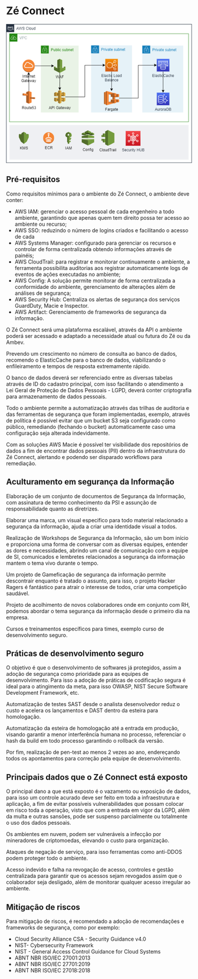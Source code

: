 # Zé Connect

![Image1](./ex-infra.png)

## Pré-requisitos
<p>Como requisitos mínimos para o ambiente do Z&eacute; Connect, o ambiente deve conter:</p>
<ul>
<li>AWS IAM: gerenciar o acesso pessoal de cada engenheiro a todo ambiente, garantindo que apenas quem tem direito possa ter acesso ao ambiente ou recurso;</li>
<li>AWS SSO: reduzindo o número de logins criados e facilitando o acesso de cada</li>
<li>AWS Systems Manager: configurado para gerenciar os recursos e controlar de forma centralizada obtendo informa&ccedil;&otilde;es através de painéis;</li>
<li>AWS CloudTrail: para registrar e monitorar continuamente o ambiente, a ferramenta possibilita auditorias aos registrar automaticamente logs de eventos de a&ccedil;&otilde;es executadas no ambiente;</li>
<li>AWS Config: A solu&ccedil;&atilde;o permite monitorar de forma centralizada a conformidade do ambiente, gerenciamento de altera&ccedil;&otilde;es al&eacute;m de análises de seguran&ccedil;a;</li>
<li>AWS Security Hub: Centraliza os alertas de seguran&ccedil;a dos servi&ccedil;os GuardDuty, Macie e Inspector.</li>
<li>AWS Artifact: Gerenciamento de frameworks de segurança da informação.</li>
</ul>

<p>O Zé Connect será uma plataforma escalável, através da API o ambiente poderá ser acessado e adaptado a necessidade atual ou futura do Zé ou da Ambev.</p>
<p>Prevendo um crescimento no número de consulta ao banco de dados, recomendo o ElasticCache para o banco de dados, viabilizando o enfileiramento e tempos de resposta extremamente rápido.</p>

O banco de dados deverá ser referenciado entre as diversas tabelas através de ID do cadastro principal, com isso facilitando o atendimento a Lei Geral de Proteção de Dados Pessoais - LGPD, deverá conter criptografia para armazenamento de dados pessoais.

Todo o ambiente permite a automatização através das trilhas de auditoria e das ferramentas de segurança que foram implementadas, exemplo, através de política é possível evitar que um bucket S3 seja configurado como público, remediando (fechando o bucket) automaticamente caso uma configuração seja alterada indevidamente.


Com as soluções AWS Macie é possível ter visibilidade dos repositórios de dados a fim de encontrar dados pessoais (PII) dentro da infraestrutura do Zé Connect, alertando e podendo ser disparado workflows para remediação.

## Aculturamento em segurança da Informação

Elaboração de um conjunto de documentos de Segurança da Informação, com assinatura de termo conhecimento da PSI e assunção de responsabilidade quanto as diretrizes.

Elaborar uma marca, um visual especifico para todo material relacionado a segurança da informação, ajuda a criar uma identidade visual a todos.

Realização de Workshops de Segurança da Informação, são um bom início e proporciona uma forma de conversar com as diversas equipes, entender as dores e necessidades, abrindo um canal de comunicação com a equipe de SI, comunicados e lembretes relacionados a segurança da informação mantem o tema vivo durante o tempo.

Um projeto de Gameficação de segurança da informação permite descontrair enquanto é tratado o assunto, para isso, o projeto Hacker Ragers é fantástico para atrair o interesse de todos, criar uma competição saudável.

Projeto de acolhimento de novos colaboradores onde em conjunto com RH, podemos abordar o tema segurança da informação desde o primeiro dia na empresa.

Cursos e treinamentos específicos para times, exemplo curso de desenvolvimento seguro.

## Práticas de desenvolvimento seguro

O objetivo é que o desenvolvimento de softwares já protegidos, assim a adoção de segurança como prioridade para as equipes de desenvolvimento. Para isso a adoção de práticas de codificação segura é ideal para o atingimento da meta, para isso OWASP, NIST Secure Software Development Framework, etc.

Automatização de testes SAST desde o analista desenvolvedor reduz o custo e acelera os lançamentos e DAST dentro da esteira para homologação.

Automatização da esteira de homologação até a entrada em produção, visando garantir a menor interferência humana no processo, referenciar o hash da build em todo processo garantindo o rollback da versão.

Por fim, realização de pen-test ao menos 2 vezes ao ano, endereçando todos os apontamentos para correção pela equipe de desenvolvimento.

## Principais dados que o Zé Connect está exposto

O principal dano a que está exposto é o vazamento ou exposição de dados, para isso um controle acurado deve ser feito em toda a infraestrutura e aplicação, a fim de evitar possíveis vulnerabilidades que possam colocar em risco toda a operação, visto que com a entrada em vigor da LGPD, além da multa e outras sansões, pode ser suspenso parcialmente ou totalmente o uso dos dados pessoais.

Os ambientes em nuvem, podem ser vulneráveis a infecção por mineradores de criptomoedas, elevando o custo para organização.

Ataques de negação de serviço, para isso ferramentas como anti-DDOS podem proteger todo o ambiente.

Acesso indevido e falha na revogação de acesso, controles e gestão centralizada para garantir que os acessos sejam revogados assim que o colaborador seja desligado, além de monitorar qualquer acesso irregular ao ambiente.

## Mitigação de riscos

Para mitigação de riscos, é recomendado a adoção de recomendações e frameworks de segurança, como por exemplo:
<ul>
<li>Cloud Security Alliance CSA - Security Guidance v4.0</li>
<li>NIST-  Cybersecurity Framework</li>
<li>NIST - General Access Control Guidance for Cloud Systems</li>
<li>ABNT NBR ISO/IEC 27001:2013</li>
<li>ABNT NBR ISO/IEC 27701:2019</li>
<li>ABNT NBR ISO/IEC 27018:2018</li>
</ul>
